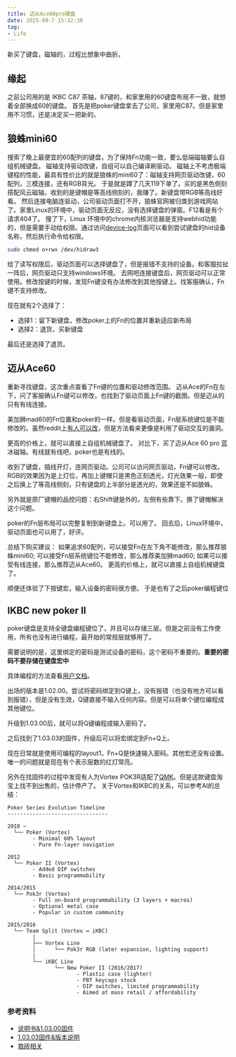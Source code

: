 ```yaml
---
title: 迈从Ace60pro键盘
date: 2025-09-7 15:32:30
tag:
- Life
---
```

新买了键盘，磁轴的，过程比想象中曲折。
<!--more-->

## 缘起
之前公司用的是 IKBC C87 茶轴，87键的，和家里用的60键盘布局不一致，就想着全部换成60的键盘。
首先是把poker键盘拿去了公司，家里用C87。但是家里用不习惯，还是决定买一把新的。

## 狼蛛mini60
搜索了晚上最便宜的60配列的键盘，为了保持Fn功能一致，要么低端磁轴要么自组机械键盘。
磁轴支持驱动改键，自组可以自己编译刷驱动。
磁轴上不考虑极端键程的性能，最具有性价比的就是狼蛛的mini60了：磁轴支持网页驱动改键，60配列，三模连接，还有RGB背光。
于是就是蹲了几天119下单了。买的是黑色侧刻搭配风云磁轴，收到的是键帽是等高线侧刻的，我赚了。新键盘带RGB等高线好看。
然后连接电脑连驱动，公司驱动页面打不开，狼蛛官网被归类到游戏网站了。家里Linux的环境中，驱动页面无反应，没有选择键盘的弹窗。F12看是有个请求404了。
搜了下，Linux 环境中的chrome内核浏览器是支持webhid功能的，但是需要手动给权限。通过访问[device-log](chrome:device-log)页面可以看到尝试键盘的hid设备名称，然后执行命令给权限。

```bash
sudo chmod o+rwx /dev/hidraw3
```

给了读写权限后，驱动页面可以选择键盘了，但是报错不支持的设备。和客服拉扯一阵后，网页驱动只支持windows环境。
去网吧连接键盘后，网页驱动可以正常使用。修改按键的时候，发现Fn键没有办法修改到其他按键上。找客服确认，Fn键不支持修改。

现在就有2个选择了：
- 选择1：留下新键盘，修改poker上的Fn的位置并重新适应新布局
- 选择2：退货，买新键盘

最后还是选择了退货。

## 迈从Ace60

重新寻找键盘，这次重点查看了Fn键的位置和驱动修改范围。
迈从Ace的Fn在左下，问了客服确认Fn键可以修改，也找到了驱动页面上Fn键的截图。但是迈从的只有有线连接。

美加狮mad60的Fn位置和poker的一样。但是看驱动页面，Fn层系统键位是不能修改的。虽然reddit上[有人可以改](https://www.reddit.com/r/MechanicalKeyboards/comments/106060u/madcatz_mad60_can_i_change_fn_layer/)，但是方法看来更像是利用了驱动交互的漏洞。

更高的价格上，就可以直接上自组机械键盘了。
对比下，买了迈从Ace 60 pro 蓝冰磁轴。有线就有线吧，poker也是有线的。

收到了键盘，插线开灯，连网页驱动。公司可以访问网页驱动，Fn键可以修改。RGB的效果因为是上灯位，再加上键帽只是黑色正刻透光，灯光效果一般，即使之后换上了等高线侧刻，只有键盘的上半部分是透光的，效果还是不如狼蛛。

另外就是原厂键帽的品控问题：右Shift键是外的，左侧有些靠下。换了键帽解决这个问题。

poker的Fn层布局可以完整复制到新键盘上。可以用了。
回去后，Linux环境中，驱动页面也可以用了，好评。

总结下购买建议：
如果追求60配列，可以接受Fn在左下角不能修改，那么推荐狼蛛mini60;
可以接受Fn层系统键位不能修改，那么推荐美加狮mad60;
如果可以接受有线连接，那么推荐迈从Ace60。
更高的价格上，就可以直接上自组机械键盘了。

顺便还体验了下按键宏，输入设备的密码很方便。
于是也有了之后poker编程键位

## IKBC new poker II

poker键盘是支持全键盘编程键位了，并且可以存储三层。但是之前没有工作使用，所有也没有进行编程，最开始的常规层就够用了。

需要说明的是，这里绑定的密码是测试设备的密码，这个密码不重要的。**重要的密码不要存储在键盘宏中**

具体编程的方法查看[用户文档](https://github.com/tsl0922/IKBC)。

出场的版本是1.02.00。尝试将密码绑定到Q键上，没有报错（也没有地方可以看到报错），但是没有生效，Q键直接不输入任何内容。但是可以将单个键位编程成其他键位。

升级到1.03.00后，就可以将Q键编程成输入密码了。

之后找到了1.03.03的固件，升级后可以将宏绑定到Fn+Q上。

现在日常就是使用可编程的layout1，Fn+Q是快速输入密码。其他宏还没有设置。
唯一的问题就是现在有个表示层数的红灯常亮。

另外在找固件的过程中发现有人为Vortex POK3R适配了[QMK](https://github.com/pok3r-custom)。但是这款键盘淘宝上找不到出售的，估计停产了。
关于Vortex和IKBC的关系，可以参考AI的总结：

```
Poker Series Evolution Timeline
--------------------------------

2010 ~
  └── Poker (Vortex)
        - Minimal 60% layout
        - Pure Fn-layer navigation

2012
  └── Poker II (Vortex)
        - Added DIP switches
        - Basic programmability

2014/2015
  └── Pok3r (Vortex)
        - Full on-board programmability (3 layers + macros)
        - Optional metal case
        - Popular in custom community

2015/2016
  └── Team Split (Vortex ↔ iKBC)
        |
        ├── Vortex Line
        |      └── Pok3r RGB (later expansion, lighting support)
        |
        └── iKBC Line
               └── New Poker II (2016/2017)
                      - Plastic case (lighter)
                      - PBT keycaps stock
                      - DIP switches, limited programmability
                      - Aimed at mass retail / affordability
```

### 参考资料
- [说明书&1.03.00固件](https://github.com/tsl0922/IKBC)
- [1.03.03固件&版本说明](https://www.dropbox.com/s/udyrb71p14uxo2s/New%20Poker%20II%20Firmware%201.03.03.zip?dl=0)
- [救砖相关](https://geekhack.org/index.php?topic=50245)
